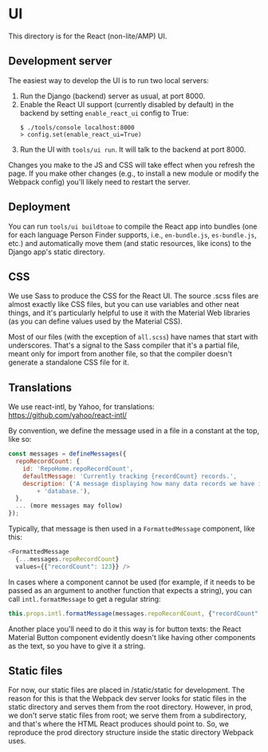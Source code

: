 # UI

This directory is for the React (non-lite/AMP) UI.

## Development server

The easiest way to develop the UI is to run two local servers:

1. Run the Django (backend) server as usual, at port 8000.
2. Enable the React UI support (currently disabled by default) in the backend by setting `enable_react_ui` config to True:
    ```
    $ ./tools/console localhost:8000
    > config.set(enable_react_ui=True)
    ```
3. Run the UI with `tools/ui run`. It will talk to the backend at port 8000.

Changes you make to the JS and CSS will take effect when you refresh the page.
If you make other changes (e.g., to install a new module or modify the Webpack
config) you'll likely need to restart the server.

## Deployment

You can run `tools/ui buildtoae` to compile the React app into
bundles (one for each language Person Finder supports, i.e., `en-bundle.js`,
`es-bundle.js`, etc.) and automatically move them (and static resources, like
icons) to the Django app's static directory.

## CSS

We use Sass to produce the CSS for the React UI. The source .scss files are
almost exactly like CSS files, but you can use variables and other neat things,
and it's particularly helpful to use it with the Material Web libraries (as you
can define values used by the Material CSS).

Most of our files (with the exception of `all.scss`) have names that start with
underscores. That's a signal to the Sass compiler that it's a partial file,
meant only for import from another file, so that the compiler doesn't generate a
standalone CSS file for it.

## Translations

We use react-intl, by Yahoo, for translations:
https://github.com/yahoo/react-intl/

By convention, we define the message used in a file in a constant at the top,
like so:

```javascript
const messages = defineMessages({
  repoRecordCount: {
    id: 'RepoHome.repoRecordCount',
    defaultMessage: 'Currently tracking {recordCount} records.',
    description: ('A message displaying how many data records we have in the '
        + 'database.'),
  },
  ... (more messages may follow)
});
```

Typically, that message is then used in a `FormattedMessage` component, like
this:

```javascript
<FormattedMessage
  {...messages.repoRecordCount}
  values={{"recordCount": 123}} />
```

In cases where a component cannot be used (for example, if it needs to be passed
as an argument to another function that expects a string), you can call
`intl.formatMessage` to get a regular string:

```javascript
this.props.intl.formatMessage(messages.repoRecordCount, {"recordCount": 123})
```

Another place you'll need to do it this way is for button texts: the React
Material Button component evidently doesn't like having other components as the
text, so you have to give it a string.

## Static files

For now, our static files are placed in /static/static for development. The
reason for this is that the Webpack dev server looks for static files in the
static directory and serves them from the root directory. However, in prod, we
don't serve static files from root; we serve them from a subdirectory, and
that's where the HTML React produces should point to. So, we reproduce the prod
directory structure inside the static directory Webpack uses.
